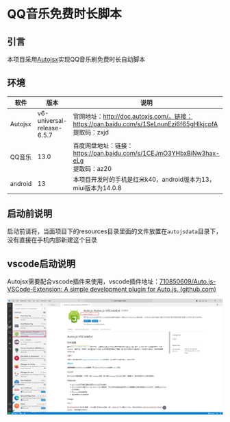 # QQ音乐免费时长脚本



## 引言

本项目采用[Autojsx](http://doc.autoxjs.com/)实现QQ音乐刷免费时长自动脚本

## 环境

| 软件    | 版本                       | 说明                                                         |
| ------- | -------------------------- | ------------------------------------------------------------ |
| Autojsx | v6-universal-release-6.5.7 | 官网地址：http://doc.autoxjs.com/。链接：https://pan.baidu.com/s/1SeLnunEzi6f65gHIkjcpfA <br/>提取码：zxjd |
| QQ音乐  | 13.0                       | 百度网盘地址：链接：https://pan.baidu.com/s/1CEJmO3YHbxBiNw3hax-eLg <br/>提取码：az20 |
| android | 13                         | 本项目开发时的手机是红米k40，android版本为13，miui版本为14.0.8 |



## 启动前说明

启动前请将，当面项目下的resources目录里面的文件放置在`autojsdata`目录下，没有直接在手机内部新建这个目录



## vscode启动说明

Autojsx需要配合vscode插件来使用，vscode插件地址：[710850609/Auto.js-VSCode-Extension: A simple development plugin for Auto.js. (github.com)](https://github.com/710850609/Auto.js-VSCode-Extension)

![image-20240122230336046](.\resources\redame.assert\image-20240122230336046.png)
